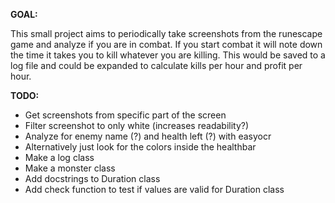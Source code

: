 **GOAL:**

This small project aims to periodically take screenshots from the runescape game and analyze if you are in combat. If
you start combat it will note down the time it takes you to kill whatever you are killing. This would be saved to a log
file and could be expanded to calculate kills per hour and profit per hour.

**TODO:**

- Get screenshots from specific part of the screen
- Filter screenshot to only white (increases readability?)
- Analyze for enemy name (?) and health left (?) with easyocr
- Alternatively just look for the colors inside the healthbar
- Make a log class
- Make a monster class
- Add docstrings to Duration class
- Add check function to test if values are valid for Duration class